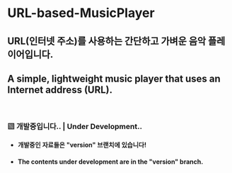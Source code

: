 # URL-based-MusicPlayer

## URL(인터넷 주소)를 사용하는 간단하고 가벼운 음악 플레이어입니다.
## A simple, lightweight music player that uses an Internet address (URL).

<br/>

### ▧ __개발중입니다..__ | __Under Development..__
- #### 개발중인 자료들은 "version" 브랜치에 있습니다!
- #### The contents under development are in the "version" branch.
